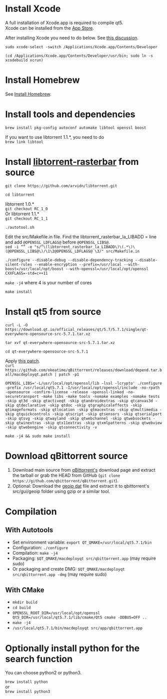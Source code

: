 # Install Xcode
A full installation of Xcode.app is required to compile qt5.<br/>
Xcode can be installed from the [App Store](http://www.apple.com/osx/apps/app-store/).<br/>

After installing Xcode you need to do below. See [this discussion](http://stackoverflow.com/questions/33728905/qt-creator-project-error-xcode-not-set-up-properly-you-may-need-to-confirm-t).

`sudo xcode-select -switch /Applications/Xcode.app/Contents/Developer`

`(cd /Applications/Xcode.app/Contents/Developer/usr/bin; sudo ln -s xcodebuild xcrun)`

# Install Homebrew
See [Install Homebrew](http://brew.sh/).

# Install tools and dependencies
`brew install pkg-config autoconf automake libtool openssl boost`

If you want to use libtorrent 1.1.*, you need to do<br/>
`brew link libtool`

# Install [libtorrent-rasterbar](https://github.com/arvidn/libtorrent) from source
`git clone https://github.com/arvidn/libtorrent.git`

`cd libtorrent`

libtorrent 1.0.* <br/>
`git checkout RC_1_0`<br/>
Or libtorrent 1.1.* <br/>
`git checkout RC_1_1`

`./autotool.sh`

Edit the src/Makefile.in file. Find the libtorrent_rasterbar_la_LIBADD = line and add `@OPENSSL_LDFLAGS@` before `@OPENSSL_LIBS@`.<br/>
`sed -i “” -e "s/^\(libtorrent_rasterbar_la_LIBADD\)\(.*\)\(@OPENSSL_LIBS@\)/\1\2@OPENSSL_LDFLAGS@ \3/" src/Makefile.in`

`./configure --disable-debug --disable-dependency-tracking --disable-silent-rules --enable-encryption --prefix=/usr/local --with-boost=/usr/local/opt/boost --with-openssl=/usr/local/opt/openssl CXXFLAGS=-std=c++11`<br/>

`make -j4` where 4 is your number of cores

`make install`

# Install qt5 from source
`curl -L -O https://download.qt.io/official_releases/qt/5.7/5.7.1/single/qt-everywhere-opensource-src-5.7.1.tar.xz`

`tar xvf qt-everywhere-opensource-src-5.7.1.tar.xz`

`cd qt-everywhere-opensource-src-5.7.1`

Apply [this patch](https://github.com/Homebrew/homebrew-core/issues/3219#issuecomment-235820697).<br/>
`curl https://github.com/okeatime/qBittorrent/releases/download/depend.tar.ball/macdeployqt.patch | patch -p1`

`OPENSSL_LIBS='-L/usr/local/opt/openssl/lib -lssl -lcrypto' ./configure -prefix /usr/local/qt5.7.1 -I/usr/local/opt/openssl/include -no-rpath -opensource -confirm-license -release -openssl-linked -no-securetransport -make libs -make tools -nomake examples -nomake tests -skip qt3d -skip qtactiveqt -skip qtandroidextras -skip qtcanvas3d -skip qtdeclarative -skip qtdoc -skip qtgraphicaleffects -skip qtimageformats -skip qtlocation -skip qtmacextras -skip qtmultimedia -skip qtquickcontrols -skip qtscript -skip qtsensors -skip qtserialport -skip qtsvg -skip qtwayland -skip qtwebchannel -skip qtwebsockets -skip qtwinextras -skip qtx11extras -skip qtxmlpatterns -skip qtwebview -skip qtwebengine -skip qtconnectivity -v`

`make -j4 && sudo make install`

# Download qBittorrent source
 
 1. Download main source from [qBittorrent's](http://www.qbittorrent.org/download.php) download page and extract the tarball or grab the HEAD from GitHub (`git clone https://github.com/qbittorrent/qBittorrent.git`).
 2. Optional: Download the [geoip dat](http://geolite.maxmind.com/download/geoip/database/GeoLiteCountry/GeoIP.dat.gz) file and extract it to qbittorrent's src/gui/geoip folder using gzip or a similar tool.

# Compilation
## With Autotools
* Set environment variable: `export QT_QMAKE=/usr/local/qt5.7.1/bin`
* Configuration: `./configure`
* Compilation: `make -j4`
* Packaging: `$QT_QMAKE/macdeployqt src/qbittorrent.app` (may require sudo)
* Or packaging and create DMG: `$QT_QMAKE/macdeployqt src/qbittorrent.app -dmg` (may require sudo)

## With CMake
* `mkdir build`
* `cd build`
* `OPENSSL_ROOT_DIR=/usr/local/opt/openssl Qt5_DIR=/usr/local/qt5.7.1/lib/cmake/Qt5 cmake -DDBUS=OFF ..`
* `make -j4`
* `/usr/local/qt5.7.1/bin/macdeployqt src/app/qbittorrent.app`

# Optionally install python for the search function
You can choose python2 or python3.

`brew install python`<br/>
or<br/>
`brew install python3`